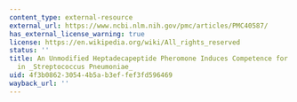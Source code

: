 ```yaml
---
content_type: external-resource
external_url: https://www.ncbi.nlm.nih.gov/pmc/articles/PMC40587/
has_external_license_warning: true
license: https://en.wikipedia.org/wiki/All_rights_reserved
status: ''
title: An Unmodified Heptadecapeptide Pheromone Induces Competence for Genetic Transformation
  in _Streptococcus Pneumoniae_
uid: 4f3b0862-3054-4b5a-b3ef-fef3fd596469
wayback_url: ''
---
```

